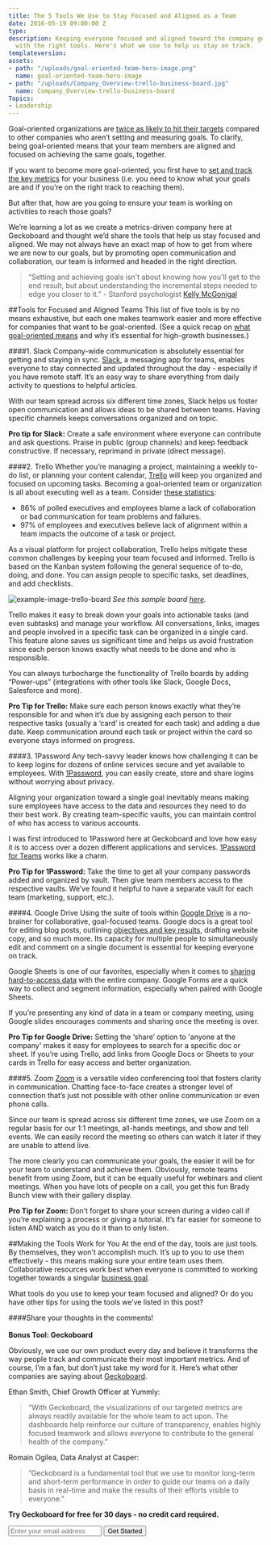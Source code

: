 ```yaml
---
title: The 5 Tools We Use to Stay Focused and Aligned as a Team
date: 2016-05-19 09:00:00 Z
type: 
description: Keeping everyone focused and aligned toward the company goal is easier
  with the right tools. Here's what we use to help us stay on track.
templateversion: 
assets:
- path: "/uploads/goal-oriented-team-hero-image.png"
  name: goal-oriented-team-hero-image
- path: "/uploads/Company_Overview-trello-business-board.jpg"
  name: Company_Overview-trello-business-board
Topics:
- Leadership
---
```


Goal-oriented organizations are <a href="https://www.geckoboard.com/blog/us-smbs-who-set-and-track-key-metrics-are-2x-more-likely-to-hit-targets-survey" target="_blank">twice as likely to hit their targets</a> compared to other companies who aren’t setting and measuring goals. To clarify, being goal-oriented means that your team members are aligned and focused on achieving the same goals, together. 

If you want to become more goal-oriented, you first have to <a href="https://www.geckoboard.com/blog/okrs-objectives-and-key-results" target="_blank">set and track the key metrics</a> for your business (i.e. you need to know what your goals are and if you’re on the right track to reaching them). 

But after that, how are you going to ensure your team is working on activities to reach those goals? 

We’re learning a lot as we create a metrics-driven company here at Geckoboard and thought we’d share the tools that help us stay focused and aligned. We may not always have an exact map of how to get from where we are now to our goals, but by promoting open communication and collaboration, our team is informed and headed in the right direction.

>“Setting and achieving goals isn't about knowing how you'll get to the end result, but about understanding the incremental steps needed to edge you closer to it.” - Stanford psychologist <a href="http://kellymcgonigal.com/" target="_blank">Kelly McGonigal</a>

##Tools for Focused and Aligned Teams
This list of five tools is by no means exhaustive, but each one makes teamwork easier and more effective for companies that want to be goal-oriented. (See a quick recap on <a href="https://www.geckoboard.com/blog/why-goal-focused-teams-are-essential-for-high-growth-companies/" target="_blank">what goal-oriented means</a> and why it’s essential for high-growth businesses.) 

####1. Slack
Company-wide communication is absolutely essential for getting and staying in sync. <a href="https://slack.com/" target="_blank">Slack</a>, a messaging app for teams, enables everyone to stay connected and updated throughout the day - especially if you have remote staff. It’s an easy way to share everything from daily activity to questions to helpful articles.

With our team spread across six different time zones, Slack helps us foster open communication and allows ideas to be shared between teams. Having specific channels keeps conversations organized and on topic.

**Pro tip for Slack:** Create a safe environment where everyone can contribute and ask questions. Praise in public (group channels) and keep feedback constructive. If necessary, reprimand in private (direct message).

####2. Trello
Whether you’re managing a project, maintaining a weekly to-do list, or planning your content calendar, <a href="https://trello.com/" target="_blank">Trello</a> will keep you organized and focused on upcoming tasks. Becoming a goal-oriented team or organization is all about executing well as a team. Consider <a href="http://blog.clearcompany.com/7-workplace-collaboration-statistics-that-will-have-you-knocking-down-cubicles" target="_blank">these statistics</a>:

- 86% of polled executives and employees blame a lack of collaboration or bad communication for team problems and failures.
- 97% of employees and executives believe lack of alignment within a team impacts the outcome of a task or project.

As a visual platform for project collaboration, Trello helps mitigate these common challenges by keeping your team focused and informed. Trello is based on the Kanban system following the general sequence of to-do, doing, and done. You can assign people to specific tasks, set deadlines, and add checklists.  

![example-image-trello-board](/uploads/Company_Overview-trello-business-board.jpg)
*See this sample board <a href="https://trello.com/b/lGQZunS7/company-overview" target="_blank">here</a>.*

Trello makes it easy to break down your goals into actionable tasks (and even subtasks) and manage your workflow. All conversations, links, images and people involved in a specific task can be organized in a single card. This feature alone saves us significant time and helps us avoid frustration since each person knows exactly what needs to be done and who is responsible. 

You can always turbocharge the functionality of Trello boards by adding “Power-ups” (integrations with other tools like Slack, Google Docs, Salesforce and more).

**Pro Tip for Trello:** Make sure each person knows exactly what they’re responsible for and when it’s due by assigning each person to their respective tasks (usually a ‘card’ is created for each task) and adding a due date. Keep communication around each task or project within the card so everyone stays informed on progress.

####3. 1Password
Any tech-savvy leader knows how challenging it can be to keep logins for dozens of online services secure and yet available to employees. With <a href="https://1password.com/" target="_blank">1Password</a>, you can easily create, store and share logins without worrying about privacy.

Aligning your organization toward a single goal inevitably means making sure employees have access to the data and resources they need to do their best work. By creating team-specific vaults, you can maintain control of who has access to various accounts.

I was first introduced to 1Password here at Geckoboard and love how easy it is to access over a dozen different applications and services. <a href="https://1password.com/teams/" target="_blank">1Password for Teams</a> works like a charm.

**Pro Tip for 1Password:** Take the time to get all your company passwords added and organized by vault. Then give team members access to the respective vaults. We’ve found it helpful to have a separate vault for each team (marketing, support, etc.).

####4. Google Drive
Using the suite of tools within <a href="https://www.google.com/drive/" target="_blank">Google Drive</a> is a no-brainer for collaborative, goal-focused teams. Google docs is a great tool for editing blog posts, outlining <a href="https://www.geckoboard.com/blog/okrs-objectives-and-key-results" target="_blank">objectives and key results</a>, drafting website copy, and so much more. Its capacity for multiple people to simultaneously edit and comment on a single document is essential for keeping everyone on track. 

Google Sheets is one of our favorites, especially when it comes to <a href="https://www.geckoboard.com/blog/4-ways-to-automagically-get-your-data-into-spreadsheets" target="_blank">sharing hard-to-access data</a> with the entire company. Google Forms are a quick way to collect and segment information, especially when paired with Google Sheets. 

If you’re presenting any kind of data in a team or company meeting, using Google slides encourages comments and sharing once the meeting is over.

**Pro Tip for Google Drive:** Setting the ‘share’ option to 'anyone at the company' makes it easy for employees to search for a specific doc or sheet. If you’re using Trello, add links from Google Docs or Sheets to your cards in Trello for easy access and better organization.

####5. Zoom
<a href="http://zoom.us/" target="_blank">Zoom</a> is a versatile video conferencing tool that fosters clarity in communication. Chatting face-to-face creates a stronger level of connection that’s just not possible with other online communication or even phone calls. 

Since our team is spread across six different time zones, we use Zoom on a regular basis for our 1:1 meetings, all-hands meetings, and show and tell events. We can easily record the meeting so others can watch it later if they are unable to attend live.

The more clearly you can communicate your goals, the easier it will be for your team to understand and achieve them. Obviously, remote teams benefit from using Zoom, but it can be equally useful for webinars and client meetings. When you have lots of people on a call, you get this fun Brady Bunch view with their gallery display.

**Pro Tip for Zoom:** Don’t forget to share your screen during a video call if you’re explaining a process or giving a tutorial. It’s far easier for someone to listen AND watch as you do it than to only listen. 


##Making the Tools Work for You
At the end of the day, tools are just tools. By themselves, they won’t accomplish much. It’s up to you to use them effectively - this means making sure your entire team uses them. Collaborative resources work best when everyone is committed to working together towards a singular <a href="https://www.geckoboard.com/blog/okrs-objectives-and-key-results" target="_blank">business goal</a>.

What tools do you use to keep your team focused and aligned? Or do you have other tips for using the tools we’ve listed in this post? 

####Share your thoughts in the comments!
<br><br>
**Bonus Tool: Geckoboard**

Obviously, we use our own product every day and believe it transforms the way people track and communicate their most important metrics. And of course, I’m a fan, but don’t just take my word for it. Here’s what other companies are saying about <a href="https://www.geckoboard.com/" target="_blank">Geckoboard</a>.

Ethan Smith, Chief Growth Officer at Yummly:
>“With Geckoboard, the visualizations of our targeted metrics are always readily available for the whole team to act upon. The dashboards help reinforce our culture of transparency, enables highly focused teamwork and allows everyone to contribute to the general health of the company.”

Romain Ogilea, Data Analyst at Casper:
>”Geckoboard is a fundamental tool that we use to monitor long-term and short-term performance in order to guide our teams on a daily basis in real-time and make the results of their efforts visible to everyone.”

**Try Geckoboard for free for 30 days - no credit card required.**

<form action="/try-geckoboard/" method="get" class="inline__signup-form">
<input type="email" name="email" placeholder="Enter your email address">
<button class="btn">Get Started</button>
</form>
